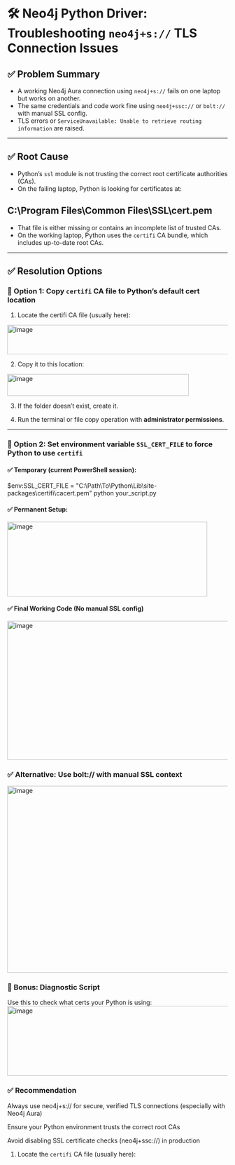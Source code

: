 # 🛠️ Neo4j Python Driver: Troubleshooting `neo4j+s://` TLS Connection Issues

## ✅ Problem Summary

- A working Neo4j Aura connection using `neo4j+s://` fails on one laptop but works on another.
- The same credentials and code work fine using `neo4j+ssc://` or `bolt://` with manual SSL config.
- TLS errors or `ServiceUnavailable: Unable to retrieve routing information` are raised.

---

## ✅ Root Cause

- Python’s `ssl` module is not trusting the correct root certificate authorities (CAs).
- On the failing laptop, Python is looking for certificates at:

## C:\Program Files\Common Files\SSL\cert.pem

- That file is either missing or contains an incomplete list of trusted CAs.
- On the working laptop, Python uses the `certifi` CA bundle, which includes up-to-date root CAs.

---

## ✅ Resolution Options

### 🔧 Option 1: Copy `certifi` CA file to Python’s default cert location
1. Locate the certifi CA file (usually here):
 <img width="1229" height="67" alt="image" src="https://github.com/user-attachments/assets/696e7df3-7182-403f-a72c-f8a6c727402a" />

2. Copy it to this location:
<img width="415" height="50" alt="image" src="https://github.com/user-attachments/assets/602481af-2f6c-4462-8c28-c6d589326d95" />

3. If the folder doesn’t exist, create it.

4. Run the terminal or file copy operation with **administrator permissions**.

---

### 🔧 Option 2: Set environment variable `SSL_CERT_FILE` to force Python to use `certifi`

#### ✅ Temporary (current PowerShell session):

$env:SSL_CERT_FILE = "C:\Path\To\Python\Lib\site-packages\certifi\cacert.pem"
python your_script.py
#### ✅ Permanent Setup:
<img width="457" height="170" alt="image" src="https://github.com/user-attachments/assets/15f02263-f217-4b33-9eae-e2f10c8bd7d2" />

#### ✅ Final Working Code (No manual SSL config)
<img width="637" height="317" alt="image" src="https://github.com/user-attachments/assets/820b0f8a-c6a0-4fa9-9060-0a1350e4a2bf" />

### ✅ Alternative: Use bolt:// with manual SSL context
<img width="874" height="426" alt="image" src="https://github.com/user-attachments/assets/12bcc3b8-66a1-4989-a4be-37186153be0a" />

### 🧪 Bonus: Diagnostic Script
Use this to check what certs your Python is using:
<img width="773" height="159" alt="image" src="https://github.com/user-attachments/assets/9c4f08e5-3974-4f7c-bb1e-abcf0b2bc5b7" />

### ✅ Recommendation
Always use neo4j+s:// for secure, verified TLS connections (especially with Neo4j Aura)

Ensure your Python environment trusts the correct root CAs

Avoid disabling SSL certificate checks (neo4j+ssc://) in production

1. Locate the `certifi` CA file (usually here):

